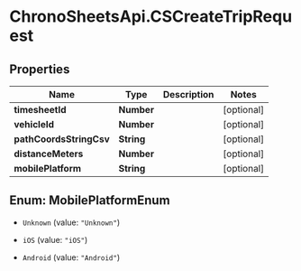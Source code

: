 # ChronoSheetsApi.CSCreateTripRequest

## Properties
Name | Type | Description | Notes
------------ | ------------- | ------------- | -------------
**timesheetId** | **Number** |  | [optional] 
**vehicleId** | **Number** |  | [optional] 
**pathCoordsStringCsv** | **String** |  | [optional] 
**distanceMeters** | **Number** |  | [optional] 
**mobilePlatform** | **String** |  | [optional] 


<a name="MobilePlatformEnum"></a>
## Enum: MobilePlatformEnum


* `Unknown` (value: `"Unknown"`)

* `iOS` (value: `"iOS"`)

* `Android` (value: `"Android"`)




